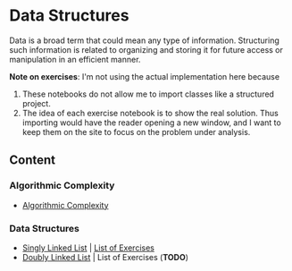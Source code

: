 # Data Structures
Data is a broad term that could mean any type of information. Structuring such information is related to organizing and storing it for future access or manipulation in an efficient manner.

**Note on exercises**: I'm not using the actual implementation here because
1. These notebooks do not allow me to import classes like a structured project.
2. The idea of each exercise notebook is to show the real solution. Thus importing would have the reader opening a new window, and I want to keep them on the site to focus on the problem under analysis.

## Content

### Algorithmic Complexity
* [Algorithmic Complexity](src/algorithmic-complexity/Algorithmic%20Complexity.ipynb)

### Data Structures
* [Singly Linked List](src/data-structures/singly-linked-lists/Linked%20Lists.ipynb) | [List of Exercises](src/data-structures/singly-linked-lists/exercises/README.md)
* [Doubly Linked List](src/data-structures/doubly-linked-lists/Doubly%20Linked%20Lists.ipynb) | List of Exercises (**TODO**)
